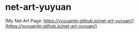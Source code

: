 # net-art-yuyuan

[My Net Art Page: https://yuyuanjin.github.io/net-art-yuyuan/](https://yuyuanjin.github.io/net-art-yuyuan/)